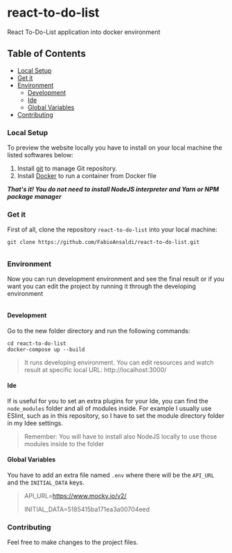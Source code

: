 # react-to-do-list
React To-Do-List application into docker environment

## Table of Contents
- [Local Setup](#local-setup)
- [Get it](#get-it)
- [Environment](#environment)
  - [Development](#development)
  - [Ide](#ide)
  - [Global Variables](#global-variables)
- [Contributing](#contributing)

### Local Setup
To preview the website locally you have to install on your local machine the listed softwares below:
1. Install [git](https://git-scm.com/) to manage Git repository.
2. Install [Docker](https://www.docker.com/) to run a container from Docker file

***That's it! You do not need to install NodeJS interpreter and Yarn or NPM package manager***

### Get it
First of all, clone the repository `react-to-do-list` into your local machine:

```shell
git clone https://github.com/FabioAnsaldi/react-to-do-list.git
```
######

### Environment
Now you can run development environment and see the final result or if you want you can edit the project by running it through the developing environment

######

#### Development
Go to the new folder directory and run the following commands:
```shell
cd react-to-do-list
docker-compose up --build
```
> It runs developing environment. You can edit resources and watch result at specific local URL: http://localhost:3000/

#### Ide
If is useful for you to set an extra plugins for your Ide, you can find the `node_modules` folder and all of modules inside.
For example I usually use ESlint, such as in this repository, so I have to set the module directory folder in my Idee settings.
> Remember:
> You will have to install also NodeJS locally to use those modules inside to the folder  

#### Global Variables
You have to add an extra file named `.env` where there will be the `API_URL` and the `INITIAL_DATA` keys.
> API_URL=https://www.mocky.io/v2/
>
> INITIAL_DATA=5185415ba171ea3a00704eed

### Contributing
Feel free to make changes to the project files.
